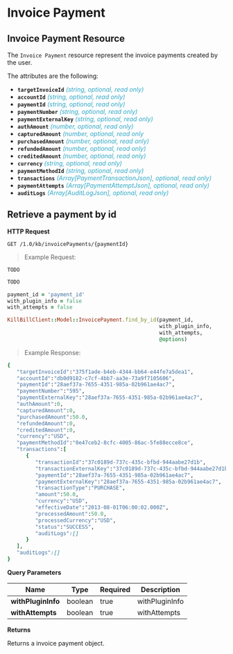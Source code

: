 # Invoice Payment

## Invoice Payment Resource

The `Invoice Payment` resource represent the invoice payments created by the user.

The attributes are the following:

* **`targetInvoiceId`** <span style="color:#32A9C7">*(string, optional, read only)*</span>
* **`accountId`** <span style="color:#32A9C7">*(string, optional, read only)*</span>
* **`paymentId`** <span style="color:#32A9C7">*(string, optional, read only)*</span>
* **`paymentNumber`** <span style="color:#32A9C7">*(string, optional, read only)*</span>
* **`paymentExternalKey`** <span style="color:#32A9C7">*(string, optional, read only)*</span>
* **`authAmount`** <span style="color:#32A9C7">*(number, optional, read only)*</span>
* **`capturedAmount`** <span style="color:#32A9C7">*(number, optional, read only*</span>
* **`purchasedAmount`** <span style="color:#32A9C7">*(number, optional, read only)*</span>
* **`refundedAmount`** <span style="color:#32A9C7">*(number, optional, read only)*</span>
* **`creditedAmount`** <span style="color:#32A9C7">*(number, optional, read only)*</span>
* **`currency`** <span style="color:#32A9C7">*(string, optional, read only)*</span>
* **`paymentMethodId`** <span style="color:#32A9C7">*(string, optional, read only)*</span>
* **`transactions`** <span style="color:#32A9C7">*(Array[PaymentTransactionJson], optional, read only)*</span>
* **`paymentAttempts`** <span style="color:#32A9C7">*(Array[PaymentAttemptJson], optional, read only)*</span>
* **`auditLogs`** <span style="color:#32A9C7">*(Array[AuditLogJson], optional, read only)*</span>

## Retrieve a payment by id

**HTTP Request** 

`GET /1.0/kb/invoicePayments/{paymentId}`

> Example Request:

```shell
TODO	
```

```java
TODO
```

```ruby
payment_id = 'payment_id'
with_plugin_info = false
with_attempts = false

KillBillClient::Model::InvoicePayment.find_by_id(payment_id, 
                                                 with_plugin_info, 
                                                 with_attempts, 
                                                 @options)
```

> Example Response:

```ruby
{
   "targetInvoiceId":"375f1ade-b4eb-4344-bb64-e44fe7a5dea1",
   "accountId":"db0d9182-c7cf-4bb7-aa3e-73a9f7105606",
   "paymentId":"28aef37a-7655-4351-985a-02b961ae4ac7",
   "paymentNumber":"595",
   "paymentExternalKey":"28aef37a-7655-4351-985a-02b961ae4ac7",
   "authAmount":0,
   "capturedAmount":0,
   "purchasedAmount":50.0,
   "refundedAmount":0,
   "creditedAmount":0,
   "currency":"USD",
   "paymentMethodId":"0e47ceb2-8cfc-4005-86ac-5fe88ecce8ce",
   "transactions":[
      {
         "transactionId":"37c0189d-737c-435c-bfbd-944aabe27d1b",
         "transactionExternalKey":"37c0189d-737c-435c-bfbd-944aabe27d1b",
         "paymentId":"28aef37a-7655-4351-985a-02b961ae4ac7",
         "paymentExternalKey":"28aef37a-7655-4351-985a-02b961ae4ac7",
         "transactionType":"PURCHASE",
         "amount":50.0,
         "currency":"USD",
         "effectiveDate":"2013-08-01T06:00:02.000Z",
         "processedAmount":50.0,
         "processedCurrency":"USD",
         "status":"SUCCESS",
         "auditLogs":[]
      }
   ],
   "auditLogs":[]
}
```


**Query Parameters**

| Name | Type | Required | Description |
| ---- | -----| -------- | ----------- |
| **withPluginInfo** | boolean | true | withPluginInfo |
| **withAttempts** | boolean | true | withAttempts |

**Returns**

Returns a invoice payment object.